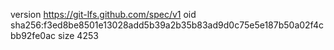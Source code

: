 version https://git-lfs.github.com/spec/v1
oid sha256:f3ed8be8501e13028add5b39a2b35b83ad9d0c75e5e187b50a02f4cbb92fe0ac
size 4253
